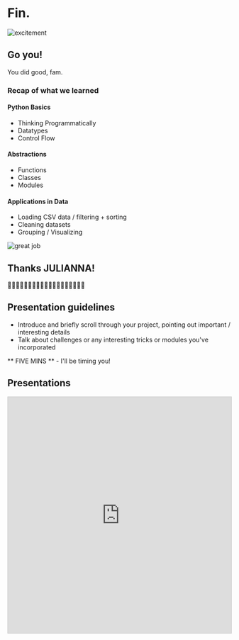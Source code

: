 # Fin.

![excitement](https://media.giphy.com/media/q4sdF9tchap6E/giphy.gif)

## Go you!

You did good, fam.

### Recap of what we learned

#### Python Basics

- Thinking Programmatically
- Datatypes
- Control Flow

#### Abstractions

- Functions
- Classes
- Modules

#### Applications in Data

- Loading CSV data / filtering + sorting
- Cleaning datasets
- Grouping / Visualizing

![great job](https://media.giphy.com/media/OcZp0maz6ALok/giphy.gif)

## Thanks JULIANNA!

👏👏👏👏👏👏👏👏👏👏👏👏👏👏👏👏👏👏👏

## Presentation guidelines

* Introduce and briefly scroll through your project, pointing out important / interesting details
* Talk about challenges or any interesting tricks or modules you've incorporated

** FIVE MINS ** - I'll be timing you!

## Presentations

<iframe class="airtable-embed" src="https://airtable.com/embed/shrr9uE3PQUiiZpIQ?backgroundColor=blue&viewControls=on" frameborder="0" onmousewheel="" width="100%" height="533" style="background: transparent; border: 1px solid #ccc;"></iframe>
